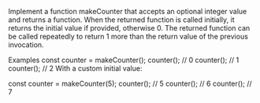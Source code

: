 Implement a function makeCounter that accepts an optional integer value and returns a function. When the returned function is called initially, it returns the initial value if provided, otherwise 0. The returned function can be called repeatedly to return 1 more than the return value of the previous invocation.

Examples
const counter = makeCounter();
counter(); // 0
counter(); // 1
counter(); // 2
With a custom initial value:


const counter = makeCounter(5);
counter(); // 5
counter(); // 6
counter(); // 7